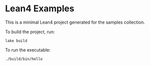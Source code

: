 # Lean4 Examples

This is a minimal Lean4 project generated for the samples collection.

To build the project, run:

```
lake build
```

To run the executable:

```
./build/bin/hello
```
